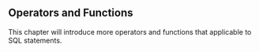 ## Operators and Functions

This chapter will introduce more operators and functions that applicable to SQL statements.
